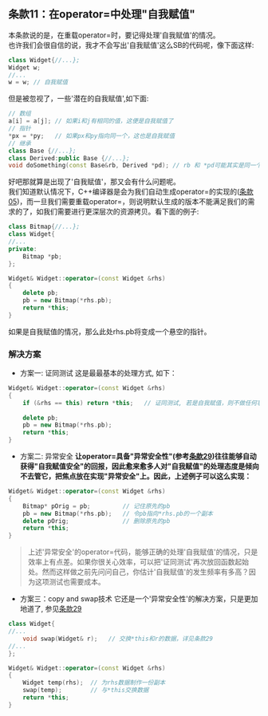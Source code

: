 ## 条款11：在operator=中处理"自我赋值"
本条款说的是，在重载operator=时，要记得处理'自我赋值'的情况。  
也许我们会很自信的说，我才不会写出'自我赋值'这么SB的代码呢，像下面这样:  
```cpp
class Widget{//...};
Widget w;
//...
w = w; // 自我赋值
```
但是被忽视了，一些'潜在的自我赋值',如下面:  
```cpp
// 数组
a[i] = a[j]; // 如果i和j有相同的值，这便是自我赋值了
// 指针
*px = *py;   // 如果px和py指向同一个，这也是自我赋值
// 继承
class Base {//...};
class Derived:public Base {//...};
void doSomething(const Base&rb, Derived *pd); // rb 和 *pd可能其实是同一个对象
```
好吧那就算是出现了'自我赋值'，那又会有什么问题呢。  
我们知道默认情况下，C++编译器是会为我们自动生成operator=的实现的([条款05](https://github.com/cjdao/EffectiveCpp/blob/master/part2/item05.md))，而一旦我们需要重载operator=，则说明默认生成的版本不能满足我们的需求的了，如我们需要进行更深层次的资源拷贝。看下面的例子:  
```cpp
class Bitmap{//...};
class Widget{
//...
private:
    Bitmap *pb;
};

Widget& Widget::operator=(const Widget &rhs)
{
    delete pb;
    pb = new Bitmap(*rhs.pb);
    return *this;
}
```
如果是自我赋值的情况，那么此处rhs.pb将变成一个悬空的指针。

### 解决方案
* 方案一: 证同测试 
这是最最基本的处理方式, 如下：  
```cpp
Widget& Widget::operator=(const Widget &rhs)
{
    if (&rhs == this) return *this;   // 证同测试, 若是自我赋值，则不做任何事
    
    delete pb;
    pb = new Bitmap(*rhs.pb);
    return *this;
}
```

* 方案二: 异常安全
**让operator=具备"异常安全性"(参考[条款29]())往往能够自动获得"自我赋值安全"的回报，因此愈来愈多人对"自我赋值"的处理态度是倾向不去管它，把焦点放在实现"异常安全"上。因此，上述例子可以这么实现：**  
```cpp
Widget& Widget::operator=(const Widget &rhs)
{
    Bitmap* pOrig = pb;         // 记住原先的pb
    pb = new Bitmap(*rhs.pb);   // 令pb指向*rhs.pb的一个副本
    delete pOrig;               // 删除原先的pb
    return *this;
}
```
> 上述'异常安全'的operator=代码，能够正确的处理'自我赋值'的情况，只是效率上有点差。如果你很关心效率，可以把'证同测试'再次放回函数起始处。然而这样做之前先问问自己，你估计'自我赋值'的发生频率有多高？因为这项测试也需要成本。 

* 方案三：copy and swap技术
它还是一个'异常安全性'的解决方案，只是更加地道了, 参见[条款29]()
```cpp
class Widget{
//...
    void swap(Widget& r);   // 交换*this和r的数据，详见条款29
//...
};

Widget& Widget::operator=(const Widget &rhs)
{
    Widget temp(rhs);  // 为rhs数据制作一份副本
    swap(temp);        // 与*this交换数据
    return *this;
}
```
